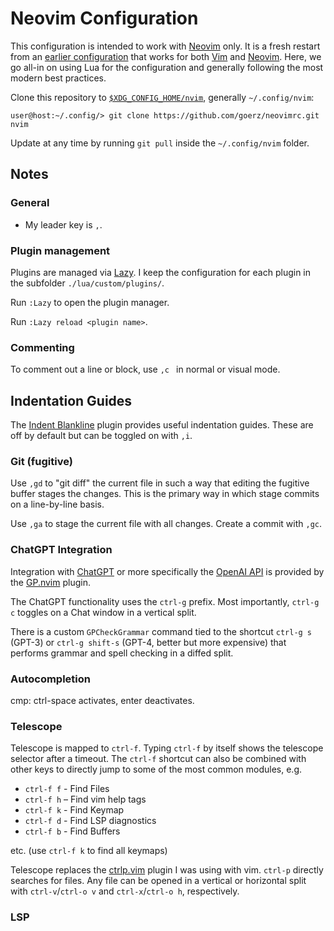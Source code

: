 # Neovim Configuration

This configuration is intended to work with [Neovim][] only. It is a fresh restart from an [earlier configuration](https://github.com/goerz/vimrc) that works for both [Vim][] and [Neovim][]. Here, we go all-in on using Lua for the configuration and generally following the most modern best practices.

Clone this repository to [`$XDG_CONFIG_HOME/nvim`](https://neovim.io/doc/user/nvim.html#nvim-from-vim), generally `~/.config/nvim`:

    user@host:~/.config/> git clone https://github.com/goerz/neovimrc.git nvim

Update at any time by running `git pull` inside the `~/.config/nvim` folder.

[Vim]: http://www.vim.org
[Neovim]: https://neovim.io


## Notes


### General

* My leader key is `,`.


### Plugin management

Plugins are managed via [Lazy](https://github.com/folke/lazy.nvim). I keep the
configuration for each plugin in the subfolder `./lua/custom/plugins/`.

Run `:Lazy` to open the plugin manager.

Run `:Lazy reload <plugin name>`.


### Commenting

To comment out a line or block, use `,c ` in normal or visual mode.

## Indentation Guides

The [Indent Blankline](https://github.com/lukas-reineke/indent-blankline.nvim) plugin provides useful indentation guides. These are off by default but can be toggled on with `,i`.

### Git (fugitive)

Use `,gd` to "git diff" the current file in such a way that editing the fugitive buffer stages the changes. This is the primary way in which stage commits on a line-by-line basis.

Use `,ga` to stage the current file with all changes. Create a commit with `,gc`.


### ChatGPT Integration

Integration with [ChatGPT](https://chatgpt.com) or more specifically the [OpenAI API](https://platform.openai.com) is provided by the [GP.nvim](https://github.com/Robitx/gp.nvim) plugin.

The ChatGPT functionality uses the `ctrl-g` prefix. Most importantly, `ctrl-g c` toggles on a Chat window in a vertical split.

There is a custom `GPCheckGrammar` command tied to the shortcut `ctrl-g s` (GPT-3) or `ctrl-g shift-s` (GPT-4, better but more expensive) that performs grammar and spell checking in a diffed split.


### Autocompletion

cmp: ctrl-space activates, enter deactivates.


### Telescope

Telescope is mapped to `ctrl-f`. Typing `ctrl-f` by itself shows the telescope selector after a timeout. The `ctrl-f` shortcut can also be combined with other keys to directly jump to some of the most common modules, e.g.

* `ctrl-f f` - Find Files
* `ctrl-f h` – Find vim help tags
* `ctrl-f k` - Find Keymap
* `ctrl-f d` - Find LSP diagnostics
* `ctrl-f b` - Find Buffers

etc. (use `ctrl-f k` to find all keymaps)

Telescope replaces the [ctrlp.vim](https://github.com/kien/ctrlp.vim) plugin I was using with vim. `ctrl-p` directly searches for files. Any file can be opened in a vertical or horizontal split with `ctrl-v`/`ctrl-o v` and `ctrl-x`/`ctrl-o h`, respectively.


### LSP
